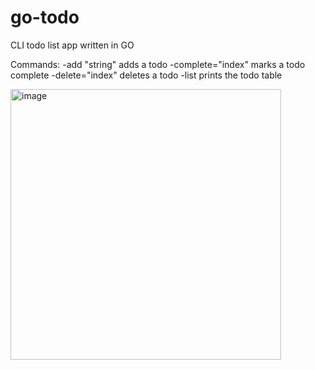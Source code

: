 # go-todo

CLI todo list app written in GO

Commands:
-add "string" adds a todo
-complete="index" marks a todo complete
-delete="index" deletes a todo
-list prints the todo table

<img width="433" alt="image" src="https://github.com/drmeloy/go-todo/assets/26700083/df85ec7a-7d43-402c-bf00-5f537ca0a711">
